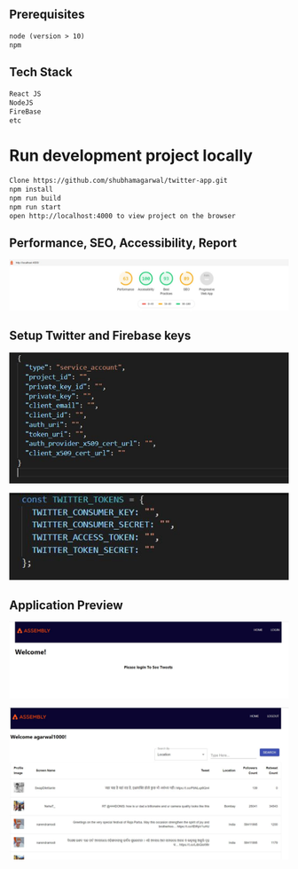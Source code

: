 ## Prerequisites

```
node (version > 10)
npm

```

## Tech Stack

```
React JS
NodeJS
FireBase
etc
```

# Run development project locally

```
Clone https://github.com/shubhamagarwal/twitter-app.git
npm install
npm run build
npm run start
open http://localhost:4000 to view project on the browser
```


## Performance, SEO, Accessibility, Report

![Performance cd](https://github.com/shubhamagarwal/twitter-app/blob/master/screenshot/perf.JPG 'Performance, SEO, Accessibility, Report')


## Setup Twitter and Firebase keys

![Firebase cd](https://github.com/shubhamagarwal/twitter-app/blob/master/screenshot/firebase.JPG 'Add Firebase keys here')

![Twitter cd](https://github.com/shubhamagarwal/twitter-app/blob/master/screenshot/twitter.JPG 'Add Twitter keys here')


## Application Preview

![Application Preview cd](https://github.com/shubhamagarwal/twitter-app/blob/master/screenshot/landing.JPG 'Application Preview')

![Application Preview cd](https://github.com/shubhamagarwal/twitter-app/blob/master/screenshot/listing.JPG 'Application Preview')